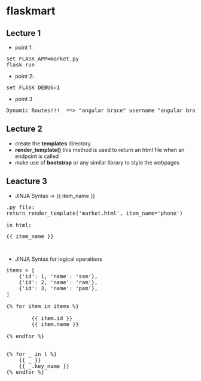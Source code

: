 # flaskmart

## Lecture 1

- point 1:
<pre>
set FLASK_APP=market.py
flask run
</pre>

- point 2:
<pre>set FLASK_DEBUG=1</pre>

- point 3
<pre>Dynamic Routes!!!  ==> "angular brace" username "angular brace" </pre>

## Lecture 2

- create the **templates** directory
- **render_template()** this method is used to return an html file when an endpoint is called
- make use of **bootstrap** or any similar library to style the webpages

## Leacture 3

- JINJA Syntax -> {{ item_name }}
<pre>
.py file:
return render_template('market.html', item_name='phone')

in html:
<p>{{ item_name }}</p>
</pre>

- JINJA Syntax for logical operations
<pre>
items = [
    {'id': 1, 'name': 'sam'},
    {'id': 2, 'name': 'ram'},
    {'id': 3, 'name': 'pam'},
]

{% for item in items %}
    <tr>
        <td>{{ item.id }}</td>
        <td>{{ item.name }}</td>
    </tr>
{% endfor %}


{% for _ in l %}
    {{ _ }}
    {{ _.key_name }}
{% endfor %}
</pre>